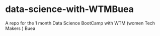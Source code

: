 # data-science-with-WTMBuea
A repo for the 1 month Data Science BootCamp with WTM (women Tech Makers ) Buea
